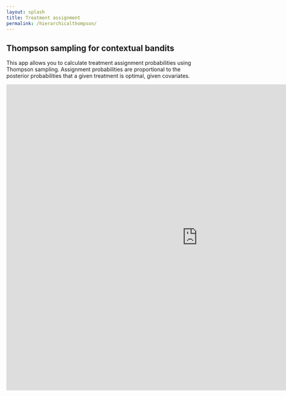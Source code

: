 ```yaml
---
layout: splash
title: Treatment assignment
permalink: /hierarchicalthompson/
---
```


## Thompson sampling for contextual bandits

This app allows you to calculate treatment assignment probabilities using Thompson sampling.
Assignment probabilities are proportional to the posterior probabilities that a given treatment is optimal, given covariates.

<iframe src="https://maxkasy.shinyapps.io/ThompsonHierarchicalApp/" style="border:none;width:1000px;height:800px;"></iframe>




